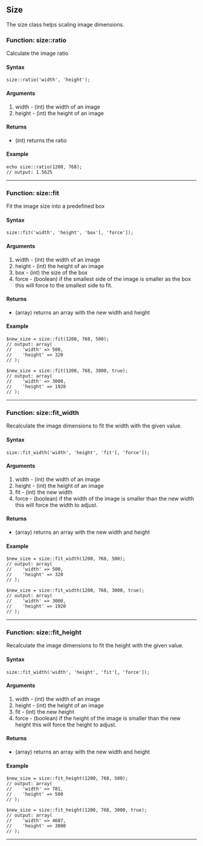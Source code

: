 ## Size

The size class helps scaling image dimensions.


### Function: size::ratio

Calculate the image ratio

#### Syntax    

    size::ratio('width', 'height');

#### Arguments

1. width - (int) the width of an image
2. height - (int) the height of an image

#### Returns

- (int) returns the ratio

#### Example
    
    echo size::ratio(1200, 768);
    // output: 1.5625


----



### Function: size::fit

Fit the image size into a predefined box

#### Syntax    

    size::fit('width', 'height', 'box'[, 'force']);

#### Arguments

1. width - (int) the width of an image
2. height - (int) the height of an image
3. box - (int) the size of the box
4. force - (boolean) if the smallest side of the image is smaller as the box this will force to the smallest side to fit.

#### Returns

- (array) returns an array with the new width and height

#### Example
    
    $new_size = size::fit(1200, 768, 500);
    // output: array(
    //    'width' => 500,
    //    'height' => 320
    // );

    $new_size = size::fit(1200, 768, 3000, true);
    // output: array(
    //    'width' => 3000,
    //    'height' => 1920
    // );


----


### Function: size::fit_width

Recalculate the image dimensions to fit the width with the given value.

#### Syntax    

    size::fit_width('width', 'height', 'fit'[, 'force']);

#### Arguments

1. width - (int) the width of an image
2. height - (int) the height of an image
3. fit - (int) the new width
4. force - (boolean) if the width of the image is smaller than the new width this will force the width to adjust.

#### Returns

- (array) returns an array with the new width and height

#### Example
    
    $new_size = size::fit_width(1200, 768, 500);
    // output: array(
    //    'width' => 500,
    //    'height' => 320
    // );

    $new_size = size::fit_width(1200, 768, 3000, true);
    // output: array(
    //    'width' => 3000,
    //    'height' => 1920
    // );

----



### Function: size::fit_height

Recalculate the image dimensions to fit the height with the given value.

#### Syntax    

    size::fit_width('width', 'height', 'fit'[, 'force']);

#### Arguments

1. width - (int) the width of an image
2. height - (int) the height of an image
3. fit - (int) the new height
4. force - (boolean) if the height of the image is smaller than the new height this will force the height to adjust.

#### Returns

- (array) returns an array with the new width and height

#### Example
    
    $new_size = size::fit_height(1200, 768, 500);
    // output: array(
    //    'width' => 781,
    //    'height' => 500
    // );

    $new_size = size::fit_height(1200, 768, 3000, true);
    // output: array(
    //    'width' => 4687,
    //    'height' => 3000
    // );

----